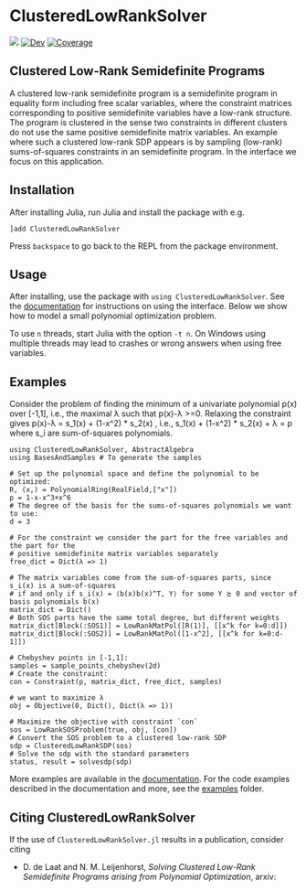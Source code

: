 # ClusteredLowRankSolver

[![](https://img.shields.io/badge/docs-stable-blue.svg)](https://nanleij.github.io/ClusteredLowRankSolver.jl/stable)
[![Dev](https://img.shields.io/badge/docs-dev-blue.svg)](https://nanleij.github.io/ClusteredLowRankSolver.jl/dev)
[![Coverage](https://codecov.io/gh/nanleij/ClusteredLowRankSolver.jl/branch/main/graph/badge.svg)](https://codecov.io/gh/nanleij/ClusteredLowRankSolver.jl)

## Clustered Low-Rank Semidefinite Programs
A clustered low-rank semidefinite program is a semidefinite program in equality form including free scalar variables, where the constraint matrices corresponding to positive semidefinite variables have a low-rank structure. The program is clustered in the sense two constraints in different clusters do not use the same positive semidefinite matrix variables.
An example where such a clustered low-rank SDP appears is by sampling (low-rank) sums-of-squares constraints in an semidefinite program. In the interface we focus on this application.


## Installation
After installing Julia, run Julia and install the package with e.g.
```
]add ClusteredLowRankSolver
```
Press `backspace` to go back to the REPL from the package environment.

## Usage
After installing, use the package with `using ClusteredLowRankSolver`. See the [documentation](https://nanleij.github.io/ClusteredLowRankSolver.jl/stable) for instructions on using the interface. Below we show how to model a small polynomial optimization problem.

To use `n` threads, start Julia with the option `-t n`.
On Windows using multiple threads may lead to crashes or wrong answers when using free variables.

## Examples
Consider the problem of finding the minimum of a univariate polynomial p(x) over [-1,1], i.e., the maximal λ such that p(x)-λ >=0. Relaxing the constraint gives p(x)-λ = s_1(x) + (1-x^2) * s_2(x) , i.e., s_1(x) + (1-x^2) * s_2(x) + λ = p where s_i are sum-of-squares polynomials.

```
using ClusteredLowRankSolver, AbstractAlgebra
using BasesAndSamples # To generate the samples

# Set up the polynomial space and define the polynomial to be optimized:
R, (x,) = PolynomialRing(RealField,["x"])
p = 1-x-x^3+x^6
# The degree of the basis for the sums-of-squares polynomials we want to use:
d = 3

# For the constraint we consider the part for the free variables and the part for the
# positive semidefinite matrix variables separately
free_dict = Dict(λ => 1)  

# The matrix variables come from the sum-of-squares parts, since s_i(x) is a sum-of-squares
# if and only if s_i(x) = ⟨b(x)b(x)^T, Y⟩ for some Y ⪰ 0 and vector of basis polynomials b(x)
matrix_dict = Dict()
# Both SOS parts have the same total degree, but different weights
matrix_dict[Block(:SOS1)] = LowRankMatPol([R(1)], [[x^k for k=0:d]])
matrix_dict[Block(:SOS2)] = LowRankMatPol([1-x^2], [[x^k for k=0:d-1]])

# Chebyshev points in [-1,1]:
samples = sample_points_chebyshev(2d)
# Create the constraint:
con = Constraint(p, matrix_dict, free_dict, samples)

# we want to maximize λ
obj = Objective(0, Dict(), Dict(λ => 1))

# Maximize the objective with constraint `con`
sos = LowRankSOSProblem(true, obj, [con])
# Convert the SOS problem to a clustered low-rank SDP
sdp = ClusteredLowRankSDP(sos)
# Solve the sdp with the standard parameters
status, result = solvesdp(sdp)
```

More examples are available in the [documentation](https://nanleij.github.io/ClusteredLowRankSolver.jl/stable). For the code examples described in the documentation and more, see the [examples](https://github.com/nanleij/ClusteredLowRankSolver.jl/tree/main/examples) folder.


## Citing ClusteredLowRankSolver
If the use of `ClusteredLowRankSolver.jl` results in a publication, consider citing

 - D. de Laat and N. M. Leijenhorst, *Solving Clustered Low-Rank Semidefinite Programs arising from Polynomial Optimization*, arxiv:
